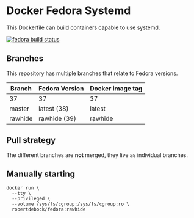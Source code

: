 Docker Fedora Systemd
=====================

This Dockerfile can build containers capable to use systemd.

[![fedora build status](https://img.shields.io/docker/cloud/build/robertdebock/fedora.svg)](https://hub.docker.com/repository/docker/robertdebock/fedora)

Branches
--------

This repository has multiple branches that relate to Fedora versions.

|Branch |Fedora Version|Docker image tag|
|-------|--------------|----------------|
|37     |37            |37              |
|master |latest (38)   |latest          |
|rawhide|rawhide (39)  |rawhide         |

Pull strategy
-------------

The different branches are **not** merged, they live as individual branches.

Manually starting
-----------------

```shell
docker run \
  --tty \
  --privileged \
  --volume /sys/fs/cgroup:/sys/fs/cgroup:ro \
  robertdebock/fedora:rawhide
```
